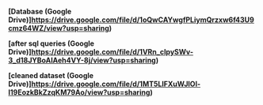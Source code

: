**[Database (Google Drive)]https://drive.google.com/file/d/1oQwCAYwgfPLiymQrzxw6f43U9cmz64WZ/view?usp=sharing)** 

**[after sql queries (Google Drive)]https://drive.google.com/file/d/1VRn_cIpySWv-3_d18JYBoAIAeh4VY-8j/view?usp=sharing)** 

**[cleaned dataset (Google Drive)]https://drive.google.com/file/d/1MT5LlFXuWJlOl-l19EozkBkZzqKM79Ao/view?usp=sharing)** 

